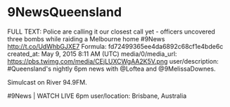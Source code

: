 # 9NewsQueensland

FULL TEXT: Police are calling it our closest call yet - officers uncovered three bombs while raiding a Melbourne home #9News http://t.co/UdWhbGJXE7
Formula: fd72499365ee4da6892c68cf1e4bde6c
created_at: May 9, 2015 8:11 AM (UTC)
media/0/media_url: https://pbs.twimg.com/media/CEjLUXCWgAA2K5V.png
user/description: #Queensland's nightly 6pm news with @Loftea and @9MelissaDownes.

Simulcast on River 94.9FM.

#9News | WATCH LIVE 6pm
user/location: Brisbane, Australia